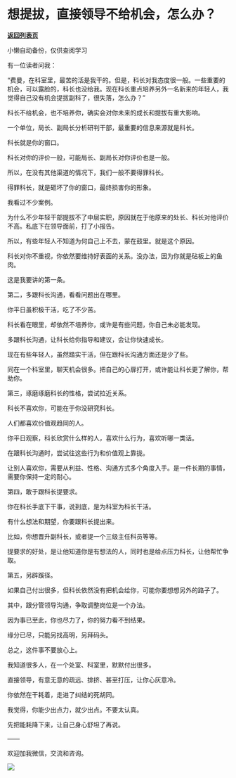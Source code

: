 # 想提拔，直接领导不给机会，怎么办？

[**返回列表页**](/gzh/费曼的小茶馆)

小懒自动备份，仅供查阅学习

有一位读者问我：

  

“费曼，在科室里，最苦的活是我干的。但是，科长对我态度很一般。一些重要的机会，可以露脸的，科长也没给我。现在科长重点培养另外一名新来的年轻人，我觉得自己没有机会提拔副科了，很失落，怎么办？”

  

科长不给机会，也不培养你，确实会对你未来的成长和提拔有重大影响。

  

一个单位，局长、副局长分析研判干部，最重要的信息来源就是科长。

  

科长就是你的窗口。

  

科长对你的评价一般，可能局长、副局长对你评价也是一般。

  

所以，在没有其他渠道的情况下，我们一般不要得罪科长。

  

得罪科长，就是砸坏了你的窗口，最终损害你的形象。

  

我看过不少案例。

  

为什么不少年轻干部提拔不了中层实职，原因就在于他原来的处长、科长对他评价不高。私底下在领导面前，打了小报告。

  

所以，有些年轻人不知道为何自己上不去，蒙在鼓里。就是这个原因。

  

科长对你不重视，你依然要维持好表面的关系。没办法，因为你就是砧板上的鱼肉。

  

这是我要讲的第一条。

  

第二，多跟科长沟通，看看问题出在哪里。

  

你平日虽积极干活，吃了不少苦。

  

科长看在眼里，却依然不培养你，或许是有些问题，你自己未必能发现。

  

多跟科长沟通，让科长给你指导和建议，会让你快速成长。

  

现在有些年轻人，虽然踏实干活，但在跟科长沟通方面还是少了些。

  

同在一个科室里，聊天机会很多。把自己的心扉打开，或许能让科长更了解你，帮助你。

  

第三，琢磨琢磨科长的性格，尝试拉近关系。

  

科长不喜欢你，可能在于你没研究科长。

  

人们都喜欢价值观趋同的人。

  

你平日观察，科长欣赏什么样的人，喜欢什么行为，喜欢听哪一类话。

  

在跟科长沟通时，尝试往这些行为和价值观上靠拢。

  

让别人喜欢你，需要从利益、性格、沟通方式多个角度入手。是一件长期的事情，需要你保持一定的耐心。

  

第四，敢于跟科长提要求。

  

你在科长手底下干事，说到底，是为科室为科长干活。

  

有什么想法和期望，你要跟科长提出来。

  

比如，你想晋升副科长，或者提一个三级主任科员等等。

  

提要求的好处，是让他知道你是有想法的人，同时也是给点压力科长，让他帮忙争取。

  

第五，另辟蹊径。

  

如果自己付出很多，但科长依然没有把机会给你，可能你要想想另外的路子了。

  

其中，跟分管领导沟通，争取调整岗位是一个办法。

  

因为事已至此，你也尽力了，你的努力看不到结果。

  

缘分已尽，只能另找高明，另拜码头。

  

总之，这件事不要放心上。

  

我知道很多人，在一个处室、科室里，默默付出很多。

  

直接领导，有意无意的疏远、排挤、甚至打压，让你心灰意冷。

  

你依然在干耗着，走进了纠结的死胡同。

  

我觉得，你能少出点力，就少出点。不要太认真。

  

先把能耗降下来，让自己身心舒坦了再说。

  

——

欢迎加我微信，交流和咨询。

![](https://mmbiz.qpic.cn/mmbiz_png/4ufdCXwkRAqeIt9DcRqbG0hwAXuHAHLMRrfQNOopfHJFtIkUr7x9RFZbClornScqicctTjialB7NkgIF8O2SVKdw/640?wx_fmt=png)​

